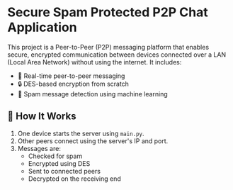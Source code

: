 # Secure Spam Protected P2P Chat Application

This project is a Peer-to-Peer (P2P) messaging platform that enables secure, encrypted communication between devices connected over a LAN (Local Area Network) without using the internet. It includes:

- 💬 Real-time peer-to-peer messaging
- 🔒 DES-based encryption from scratch
- 🚫 Spam message detection using machine learning


## 📡 How It Works

1. One device starts the server using `main.py`.
2. Other peers connect using the server's IP and port.
3. Messages are:
   - Checked for spam
   - Encrypted using DES
   - Sent to connected peers
   - Decrypted on the receiving end

